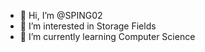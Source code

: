 - 👋 Hi, I’m @SPING02
- 👀 I’m interested in Storage Fields
- 🌱 I’m currently learning Computer Science



<!---
SPING02/SPING02 is a ✨ special ✨ repository because its `README.md` (this file) appears on your GitHub profile.
You can click the Preview link to take a look at your changes.
--->
